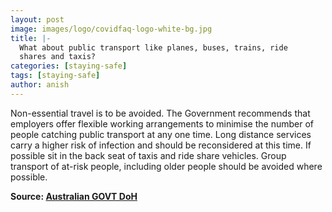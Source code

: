 ```yaml
---
layout: post
image: images/logo/covidfaq-logo-white-bg.jpg
title: |-
  What about public transport like planes, buses, trains, ride
  shares and taxis?
categories: [staying-safe]
tags: [staying-safe]
author: anish
---
```


Non-essential travel is to be avoided.
The Government recommends that employers offer flexible working arrangements to minimise
the number of people catching public transport at any one time. Long distance services carry a
higher risk of infection and should be reconsidered at this time.
If possible sit in the back seat of taxis and ride share vehicles.
Group transport of at-risk people, including older people should be avoided where possible.

**Source: [Australian GOVT DoH](https://www.health.gov.au/sites/default/files/documents/2020/03/coronavirus-covid-19-frequently-asked-questions_9.pdf)**